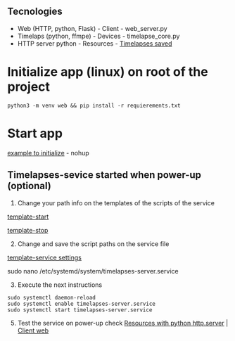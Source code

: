 ## Tecnologies
- Web (HTTP, python, Flask) - Client - web_server.py
- Timelaps (python, ffmpe) - Devices - timelapse_core.py
- HTTP server python - Resources - [Timelapses saved](./resources)

# Initialize app (linux) on root of the project
```python3 -m venv web && pip install -r requierements.txt```

# Start app
[example to initialize](./automation/timelapse_start.sh) - nohup

## Timelapses-sevice started when power-up (optional)
1. Change your path info on the templates of the scripts of the service

[template-start](./automation/timelapse_start.sh)

[template-stop](./automation/timelapse_stop.sh)

2. Change and save the script paths on the service file

[template-service settings](./automation/timelapses-server.service)

sudo nano /etc/systemd/system/timelapses-server.service

3. Execute the next instructions

```
sudo systemctl daemon-reload
sudo systemctl enable timelapses-server.service
sudo systemctl start timelapses-server.service
```

5. Test the service on power-up check
[Resources with python http.server](http://ip-server:8000) | [Client web](http://ip-server:5000)
